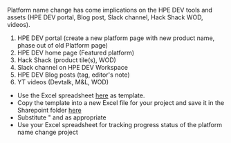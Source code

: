 Platform name change has come implications on the HPE DEV tools and assets (HPE DEV portal, Blog post, Slack channel, Hack Shack WOD, videos).

1.	HPE DEV portal (create a new platform page with new product name, phase out of old Platform page)
2.	HPE DEV home page (Featured platform)
3.	Hack Shack (product tile(s), WOD) 
4.	Slack channel on HPE DEV Workspace
5.	HPE DEV Blog posts (tag, editor's note)
6.	YT videos (Devtalk, M&L, WOD)


* Use the Excel spreadsheet [here](https://hpe.sharepoint.com/:x:/t/dcic/Ebfv3xvMNAZOrE4RFmZCzZoBWOIrbvQtUwuCGufCzK0faA?e=UtzYaV) as template.
* Copy the template into a new Excel file for your project and save it in the Sharepoint folder [here](https://hpe.sharepoint.com/:f:/t/dcic/Etx0UuvT9y9Ikz0XAFbLCb0BxtOMhJ971FWOLq_YtOEKvA?e=hysqeR)
* Substitute "<Platform-A> and <Platform-B> as appropriate
* Use your Excel spreadsheet for tracking progress status of the platform name change project
  
